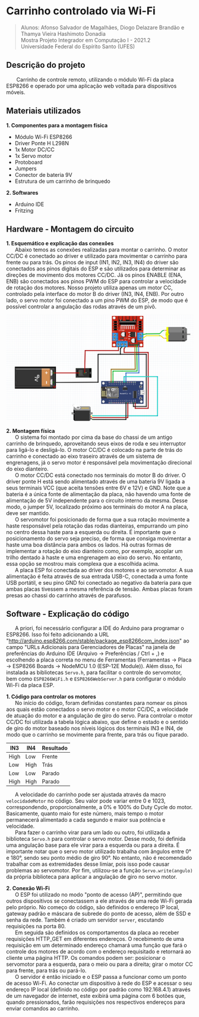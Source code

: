 # Carrinho controlado via Wi-Fi
> Alunos: Afonso Salvador de Magalhães, Diogo Delazare Brandão e Thamya Vieira Hashimoto Donadia   
Mostra Projeto Integrador em Computação I - 2021.2  
Universidade Federal do Espírito Santo (UFES) 

## Descrição do projeto 
&nbsp;&nbsp;&nbsp;&nbsp;&nbsp;&nbsp; Carrinho de controle remoto, utilizando o módulo Wi-Fi da placa ESP8266 e operado por uma aplicação web voltada para dispositivos móveis. 

## Materiais utilizados 
**1. Componentes para a montagem física**
   - Módulo Wi-Fi ESP8266
   - Driver Ponte H L298N
   - 1x Motor DC/CC
   - 1x Servo motor 
   - Protoboard 
   - Jumpers
   - Conector de bateria 9V
   - Estrutura de um carrinho de brinquedo 

**2. Softwares**
   - Arduino IDE
   - Fritzing
    
## Hardware - Montagem do circuito 
**1. Esquemático e explicação das conexões**  
&nbsp;&nbsp;&nbsp;&nbsp;&nbsp;&nbsp;Abaixo temos as conexões realizadas para montar o carrinho. O motor CC/DC é conectado ao driver e utilizado para movimentar o carrinho para frente ou para trás. Os pinos de input (IN1, IN2, IN3, IN4) do driver são conectados aos pinos digitais do ESP e são utilizados para determinar as direções de movimento dos motores CC/DC. Já os pinos ENABLE (ENA, ENB) são conectados aos pinos PWM do ESP para controlar a velocidade de rotação dos motores. Nosso projeto utiliza apenas um motor CC, controlado pela interface do motor B do driver (IN3, IN4, ENB). Por outro lado, o servo motor foi conectado a um pino PWM do ESP, de modo que é possível controlar a angulação das rodas através de um pivô.  

![](esquemático.png)

**2. Montagem física**  
&nbsp;&nbsp;&nbsp;&nbsp;&nbsp;&nbsp;O sistema foi montado por cima da base do chassi de um antigo carrinho de brinquedo, aproveitando seus eixos de roda e seu interruptor para ligá-lo e desligá-lo. O motor CC/DC é colocado na parte de trás do carrinho e conectado ao eixo traseiro através de um sistema de engrenagens, já o servo motor é responsável pela movimentação direcional do eixo dianteiro.  
&nbsp;&nbsp;&nbsp;&nbsp;&nbsp;&nbsp;O motor CC/DC está conectado nos terminais do motor B do driver. O driver ponte H está sendo alimentado através de uma bateria 9V ligada a seus terminais VCC (que aceita tensões entre 6V e 12V) e GND. Note que a bateria é a única fonte de alimentação da placa, não havendo uma fonte de alimentação de 5V independente para o circuito interno da mesma. Desse modo, o jumper 5V, localizado próximo aos terminais do motor A na placa, deve ser mantido.  
&nbsp;&nbsp;&nbsp;&nbsp;&nbsp;&nbsp;O servomotor foi posicionado de forma que a sua rotação movimente a haste responsável pela rotação das rodas dianteiras, empurrando um pino no centro dessa haste para a esquerda ou direita. É importante que o posicionamento do servo seja preciso, de forma que consiga movimentar a haste uma boa distância para ambos os lados. Há outras formas de implementar a rotação do eixo dianteiro como, por exemplo, acoplar um trilho dentado à haste e uma engrenagem ao eixo do servo. No entanto, essa opção se mostrou mais complexa que a escolhida acima.  
&nbsp;&nbsp;&nbsp;&nbsp;&nbsp;&nbsp;A placa ESP foi conectada ao driver dos motores e ao servomotor. A sua alimentação é feita através de sua entrada USB-C, conectada a uma fonte USB portátil, e seu pino GND foi conectado ao negativo da bateria para que ambas placas tivessem a mesma referência de tensão. Ambas placas foram presas ao chassi do carrinho através de parafusos.  

## Software - Explicação do código  
&nbsp;&nbsp;&nbsp;&nbsp;&nbsp;&nbsp;A priori, foi necessário configurar a IDE do Arduino para programar o ESP8266. Isso foi feito adicionando a URL "http://arduino.esp8266.com/stable/package_esp8266com_index.json" ao campo "URLs Adicionais para Gerenciadores de Placas" na janela de preferências do Arduino IDE (Arquivo -> Preferências / Ctrl + ,) e escolhendo a placa correta no menu de Ferramentas (Ferramentas -> Placa -> ESP8266 Boards -> NodeMCU 1.0 (ESP-12E Module)).
Além disso, foi instalada as bibliotecas ```Servo.h```, para facilitar o controle do servomotor, bem como  ```ESP8266WiFi.h``` e ```ESP8266WebServer.h``` para configurar o módulo Wi-Fi da placa ESP.  

**1. Código para controlar os motores**  
&nbsp;&nbsp;&nbsp;&nbsp;&nbsp;&nbsp;No início do código, foram definidas constantes para nomear os pinos aos quais estão conectados o servo motor e o motor CC/DC, a velocidade de atuação do motor e a angulação de giro do servo. Para controlar o motor CC/DC foi utilizada a tabela lógica abaixo, que define o estado e o sentido de giro do motor baseado nos níveis lógicos dos terminais IN3 e IN4, de modo que o carrinho se movimente para frente, para trás ou fique parado.  

|  IN3  |  IN4  | Resultado |
|-------|-------|-----------|
|  High |  Low  | Frente    |
|  Low  |  High | Trás      |
|  Low  |  Low  | Parado    |
|  High |  High | Parado    |

&nbsp;&nbsp;&nbsp;&nbsp;&nbsp;&nbsp;A velocidade do carrinho pode ser ajustada através da macro ```velocidadeMotor``` no código. Seu valor pode variar entre 0 e 1023, correspondendo, proporcionalmente, a 0% e 100% do Duty Cycle do motor. Basicamente, quanto maio for este número, mais tempo o motor permanecerá alimentado a cada segundo e maior sua potência e velocidade.  
&nbsp;&nbsp;&nbsp;&nbsp;&nbsp;&nbsp;Para fazer o carrinho virar para um lado ou outro, foi utilizada a biblioteca ```Servo.h``` para controlar o servo motor. Desse modo, foi definida uma angulação base para ele virar para a esquerda ou para a direita. É importante notar que o servo motor utilizado trabalha com ângulos entre 0° e 180°, sendo seu ponto médio de giro 90°. No entanto, não é recomendado trabalhar com as extremidades desse limiar, pois isso pode causar problemas ao servomotor. Por fim, utilizou-se a função ```Servo.write(angulo)``` da própria biblioteca para aplicar a angulação de giro no servo motor.  

**2. Conexão Wi-Fi**  
&nbsp;&nbsp;&nbsp;&nbsp;&nbsp;&nbsp;O ESP foi utilizado no modo "ponto de acesso (AP)", permitindo que outros dispositivos se conectassem a ele através de uma rede Wi-Fi gerada pelo próprio. No começo do código, são definidos o endereço IP local, gateway padrão e máscara de subrede do ponto de acesso, além de SSD e senha da rede. Também é criado um servidor ```server```, escutando requisições na porta 80.  
&nbsp;&nbsp;&nbsp;&nbsp;&nbsp;&nbsp;Em seguida são definidos os comportamentos da placa ao receber requisições HTTP_GET em diferentes endereços. O recebimento de uma requisição em um determinado endereço chamará uma função que fará o controle dos motores de acordo com o endereço requisitado e retornará ao cliente uma página HTTP. Os comandos podem ser: posicionar o servomotor para a esquerda, para o meio ou para a direita; girar o motor CC para frente, para trás ou pará-lo.  
&nbsp;&nbsp;&nbsp;&nbsp;&nbsp;&nbsp;O servidor é então iniciado e o ESP passa a funcionar como um ponto de acesso Wi-Fi. Ao conectar um dispositivo à rede do ESP e acessar o seu endereço IP local (definido no código por padrão como 192.168.4.1) através de um navegador de internet, este exibirá uma página com 6 botões que, quando pressionados, farão requisições nos respectivos endereços para enviar comandos ao carrinho.
